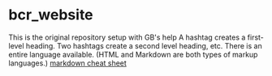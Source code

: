 # bcr_website
This is the original repository setup with GB's help
A hashtag creates a first-level heading.  Two hashtags create a second level heading, etc.  There is an entire language available.  (HTML and Markdown are both types of markup languages.)
[markdown cheat sheet](https://github.com/adam-p/markdown-here/wiki/Markdown-Cheatsheet)
